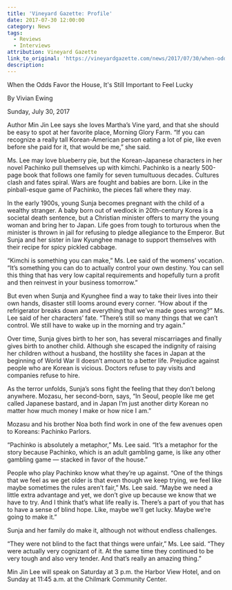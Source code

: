 ```yaml
---
title: 'Vineyard Gazette: Profile'
date: 2017-07-30 12:00:00
category: News
tags:
  - Reviews
  - Interviews
attribution: Vineyard Gazette
link_to_original: 'https://vineyardgazette.com/news/2017/07/30/when-odds-favor-house-its-still-important-feel-lucky'
description:
---
```



When the Odds Favor the House, It's Still Important to Feel Lucky

By Vivian Ewing

Sunday, July 30, 2017

Author Min Jin Lee says she loves Martha’s Vine yard, and that she should be easy to spot at her favorite place, Morning Glory Farm. “If you can recognize a really tall Korean-American person eating a lot of pie, like even before she paid for it, that would be me,” she said.

Ms. Lee may love blueberry pie, but the Korean-Japanese characters in her novel Pachinko pull themselves up with kimchi. Pachinko is a nearly 500-page book that follows one family for seven tumultuous decades. Cultures clash and fates spiral. Wars are fought and babies are born. Like in the pinball-esque game of Pachinko, the pieces fall where they may.

In the early 1900s, young Sunja becomes pregnant with the child of a wealthy stranger. A baby born out of wedlock in 20th-century Korea is a societal death sentence, but a Christian minister offers to marry the young woman and bring her to Japan. Life goes from tough to torturous when the minister is thrown in jail for refusing to pledge allegiance to the Emperor. But Sunja and her sister in law Kyunghee manage to support themselves with their recipe for spicy pickled cabbage.

“Kimchi is something you can make,” Ms. Lee said of the womens’ vocation. “It’s something you can do to actually control your own destiny. You can sell this thing that has very low capital requirements and hopefully turn a profit and then reinvest in your business tomorrow.”

But even when Sunja and Kyunghee find a way to take their lives into their own hands, disaster still looms around every corner. “How about if the refrigerator breaks down and everything that we’ve made goes wrong?” Ms. Lee said of her characters’ fate. “There’s still so many things that we can’t control. We still have to wake up in the morning and try again.”

Over time, Sunja gives birth to her son, has several miscarriages and finally gives birth to another child. Although she escaped the indignity of raising her children without a husband, the hostility she faces in Japan at the beginning of World War II doesn’t amount to a better life. Prejudice against people who are Korean is vicious. Doctors refuse to pay visits and companies refuse to hire.

As the terror unfolds, Sunja’s sons fight the feeling that they don’t belong anywhere. Mozasu, her second-born, says, “In Seoul, people like me get called Japanese bastard, and in Japan I’m just another dirty Korean no matter how much money I make or how nice I am.”

Mozasu and his brother Noa both find work in one of the few avenues open to Koreans: Pachinko Parlors.

“Pachinko is absolutely a metaphor,” Ms. Lee said. “It’s a metaphor for the story because Pachinko, which is an adult gambling game, is like any other gambling game — stacked in favor of the house.”

People who play Pachinko know what they’re up against. “One of the things that we feel as we get older is that even though we keep trying, we feel like maybe sometimes the rules aren’t fair,” Ms. Lee said. “Maybe we need a little extra advantage and yet, we don’t give up because we know that we have to try. And I think that’s what life really is. There’s a part of you that has to have a sense of blind hope. Like, maybe we’ll get lucky. Maybe we’re going to make it.”

Sunja and her family do make it, although not without endless challenges.

“They were not blind to the fact that things were unfair,” Ms. Lee said. “They were actually very cognizant of it. At the same time they continued to be very tough and also very tender. And that’s really an amazing thing.”

Min Jin Lee will speak on Saturday at 3 p.m. the Harbor View Hotel, and on Sunday at 11:45 a.m. at the Chilmark Community Center.